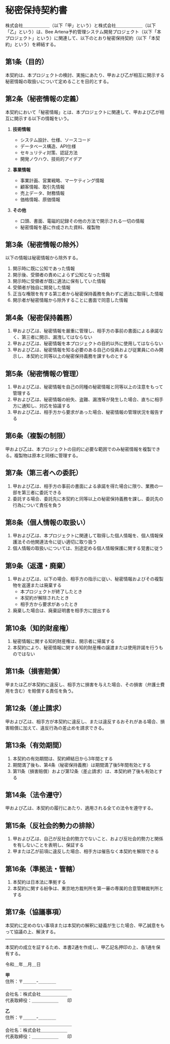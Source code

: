 # 秘密保持契約書

株式会社＿＿＿＿＿＿（以下「甲」という）と株式会社＿＿＿＿＿＿（以下「乙」という）は、Bee
Artena予約管理システム開発プロジェクト（以下「本プロジェクト」という）に関連して、以下のとおり秘密保持契約（以下「本契約」という）を締結する。

## 第1条（目的）

本契約は、本プロジェクトの検討、実施にあたり、甲および乙が相互に開示する秘密情報の取扱いについて定めることを目的とする。

## 第2条（秘密情報の定義）

本契約において「秘密情報」とは、本プロジェクトに関連して、甲および乙が相互に開示する以下の情報をいう。

1. **技術情報**
   - システム設計、仕様、ソースコード
   - データベース構造、API仕様
   - セキュリティ対策、認証方法
   - 開発ノウハウ、技術的アイデア

2. **事業情報**
   - 事業計画、営業戦略、マーケティング情報
   - 顧客情報、取引先情報
   - 売上データ、財務情報
   - 価格情報、原価情報

3. **その他**
   - 口頭、書面、電磁的記録その他の方法で開示される一切の情報
   - 秘密情報を基に作成された資料、複製物

## 第3条（秘密情報の除外）

以下の情報は秘密情報から除外する。

1. 開示時に既に公知であった情報
2. 開示後、受領者の責めによらず公知となった情報
3. 開示時に受領者が既に適法に保有していた情報
4. 受領者が独自に開発した情報
5. 正当な権限を有する第三者から秘密保持義務を負わずに適法に取得した情報
6. 開示者が秘密情報から除外することに書面で同意した情報

## 第4条（秘密保持義務）

1. 甲および乙は、秘密情報を厳重に管理し、相手方の事前の書面による承諾なく、第三者に開示、漏洩してはならない
2. 甲および乙は、秘密情報を本プロジェクトの目的以外に使用してはならない
3. 甲および乙は、秘密情報を知る必要のある自己の役員および従業員にのみ開示し、本契約と同等以上の秘密保持義務を課すものとする

## 第5条（秘密情報の管理）

1. 甲および乙は、秘密情報を自己の同種の秘密情報と同等以上の注意をもって管理する
2. 甲および乙は、秘密情報の紛失、盗難、漏洩等が発生した場合、直ちに相手方に通知し、対応を協議する
3. 甲および乙は、相手方から要求があった場合、秘密情報の管理状況を報告する

## 第6条（複製の制限）

甲および乙は、本プロジェクトの目的に必要な範囲でのみ秘密情報を複製できる。複製物は原本と同様に管理する。

## 第7条（第三者への委託）

1. 甲および乙は、相手方の事前の書面による承諾を得た場合に限り、業務の一部を第三者に委託できる
2. 委託する場合、委託先に本契約と同等以上の秘密保持義務を課し、委託先の行為について責任を負う

## 第8条（個人情報の取扱い）

1. 甲および乙は、本プロジェクトに関連して取得した個人情報を、個人情報保護法その他関連法令に従い適切に取り扱う
2. 個人情報の取扱いについては、別途定める個人情報保護に関する覚書に従う

## 第9条（返還・廃棄）

1. 甲および乙は、以下の場合、相手方の指示に従い、秘密情報およびその複製物を返還または廃棄する
   - 本プロジェクトが終了したとき
   - 本契約が解除されたとき
   - 相手方から要求があったとき
2. 廃棄した場合は、廃棄証明書を相手方に提出する

## 第10条（知的財産権）

1. 秘密情報に関する知的財産権は、開示者に帰属する
2. 本契約により、秘密情報に関する知的財産権の譲渡または使用許諾を行うものではない

## 第11条（損害賠償）

甲または乙が本契約に違反し、相手方に損害を与えた場合、その損害（弁護士費用を含む）を賠償する責任を負う。

## 第12条（差止請求）

甲および乙は、相手方が本契約に違反し、または違反するおそれがある場合、損害賠償に加えて、違反行為の差止めを請求できる。

## 第13条（有効期間）

1. 本契約の有効期間は、契約締結日から3年間とする
2. 期間満了後も、第4条（秘密保持義務）は期間満了後5年間有効とする
3. 第11条（損害賠償）および第12条（差止請求）は、本契約終了後も有効とする

## 第14条（法令遵守）

甲および乙は、本契約の履行にあたり、適用される全ての法令を遵守する。

## 第15条（反社会的勢力の排除）

1. 甲および乙は、自己が反社会的勢力でないこと、および反社会的勢力と関係を有しないことを表明し、保証する
2. 甲または乙が前項に違反した場合、相手方は催告なく本契約を解除できる

## 第16条（準拠法・管轄）

1. 本契約は日本法に準拠する
2. 本契約に関する紛争は、東京地方裁判所を第一審の専属的合意管轄裁判所とする

## 第17条（協議事項）

本契約に定めのない事項または本契約の解釈に疑義が生じた場合、甲乙誠意をもって協議の上、解決する。

---

本契約の成立を証するため、本書2通を作成し、甲乙記名押印の上、各1通を保有する。

令和＿年＿月＿日

**甲**  
住所：〒＿＿＿-＿＿＿＿  
　　　＿＿＿＿＿＿＿＿＿＿＿＿  
会社名：株式会社＿＿＿＿＿＿  
代表取締役：＿＿＿＿＿＿　　印

**乙**  
住所：〒＿＿＿-＿＿＿＿  
　　　＿＿＿＿＿＿＿＿＿＿＿＿  
会社名：株式会社＿＿＿＿＿＿  
代表取締役：＿＿＿＿＿＿　　印
